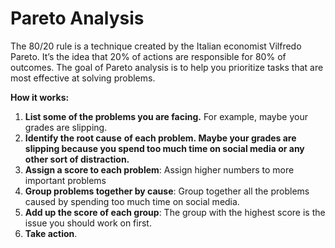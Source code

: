# Pareto Analysis
The 80/20 rule is a technique created by the Italian economist Vilfredo Pareto. It’s the idea that 20% of actions are responsible for 80% of outcomes. The goal of Pareto analysis is to help you prioritize tasks that are most effective at solving problems.

**How it works:**

1. **List some of the problems you are facing.** For example, maybe your grades are slipping.
2. **Identify the root cause** **of each problem. Maybe your grades are slipping because you spend too much time on social media or any other sort of distraction.**
3. **Assign a score to each problem**: Assign higher numbers to more important problems 
4. **Group problems together by cause**: Group together all the problems caused by spending too much time on social media. 
5. **Add up the score of each group**: The group with the highest score is the issue you should work on first. 
6. **Take action**.
